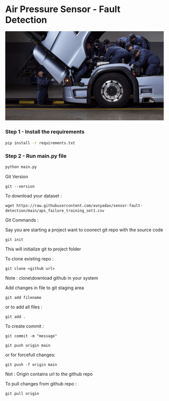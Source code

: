 # Air Pressure Sensor - Fault Detection 

![image](sensor/aps_image.jpeg)

### Step 1 - Install the requirements

```bash
pip install -r requirements.txt
```

### Step 2 - Run main.py file

```bash
python main.py
```

Git Version
```
git --version
```

To download your dataset : 
```
wget https://raw.githubusercontent.com/avnyadav/sensor-fault-detection/main/aps_failure_training_set1.csv
```


Git Commands : 

Say you are starting a project want to coonect git repo with the source code 

```
git init
```
This will initialize git to project folder 

To clone existing repo : 
```
git clone <github url> 
```
Note : clone\download github in your system

Add changes in file to git staging area 
```
git add filename 
```
or to add all files : 

```
git add . 
```
To create commit :
```
git commit -m "message"
```
```
git push origin main
```
or for forcefull changes: 
```
git push -f origin main
```

 Not : Origin contains url to the github repo 



 To pull changes from github repo :

```
git pull origin
```




